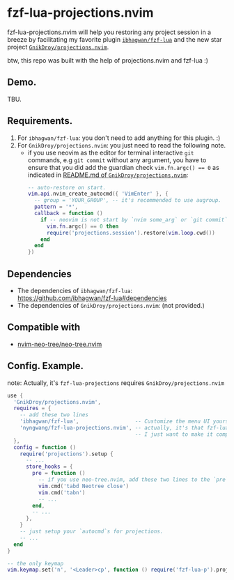fzf-lua-projections.nvim
==

fzf-lua-projections.nvim will help you restoring any project session in a breeze
by facilitating my favorite plugin [`ibhagwan/fzf-lua`](https://github.com/ibhagwan/fzf-lua/)
and the new star project [`GnikDroy/projections.nvim`]().

btw, this repo was built with the help of projections.nvim and fzf-lua :)

## Demo.

TBU.


## Requirements.

1. For `ibhagwan/fzf-lua`: you don't need to add anything for this plugin. :)
2. For `GnikDroy/projections.nvim`: you just need to read the following note.
   - if you use neovim as the editor for terminal interactive `git` commands,
     e.g `git commit` without any argument,
     you have to ensure that you did add the guardian check `vim.fn.argc() == 0`
     as indicated in [README.md of `GnikDroy/projections.nvim`](https://github.com/GnikDroy/projections.nvim#recommended-configuration):
      ```lua
      -- auto-restore on start.
      vim.api.nvim_create_autocmd({ 'VimEnter' }, {
        -- group = 'YOUR_GROUP', -- it's recommended to use augroup.
        pattern = '*',
        callback = function ()
          if -- neovim is not start by `nvim some_arg` or `git commit`.
            vim.fn.argc() == 0 then
            require('projections.session').restore(vim.loop.cwd())
          end
        end
      })
      ```

## Dependencies

- The dependencies of `ibhagwan/fzf-lua`: https://github.com/ibhagwan/fzf-lua#dependencies
- The dependencies of `GnikDroy/projections.nvim`: (not provided.)


## Compatible with

- [nvim-neo-tree/neo-tree.nvim](https://github.com/nvim-neo-tree/neo-tree.nvim)


## Config. Example.

note: Actually, it's `fzf-lua-projections` requires `GnikDroy/projections.nvim`


```lua
use {
  'GnikDroy/projections.nvim',
  requires = {
    -- add these two lines
    'ibhagwan/fzf-lua',                  -- Customize the menu UI yourself from fzf-lua's setup.
    'nyngwang/fzf-lua-projections.nvim', -- actually, it's that fzf-lua-projections requires projections,
                                         -- I just want to make it compact :)
  },
  config = function ()
    require('projections').setup {
      -- ...
      store_hooks = {
        pre = function ()
          -- if you use neo-tree.nvim, add these two lines to the `pre` of `store_hooks`.
          vim.cmd('tabd Neotree close')
          vim.cmd('tabn')
          -- ...
        end,
        -- ...
      },
    }
    -- just setup your `autocmd`s for projections.
    -- ...
  end
}

-- the only keymap
vim.keymap.set('n', '<Leader>cp', function () require('fzf-lua-p').projects() end, NOREF_NOERR_TRUNC)
```

